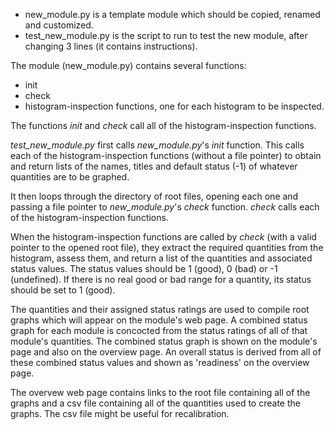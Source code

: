 * new_module.py is a template module which should be copied, renamed and customized.
* test_new_module.py is the script to run to test the new module, after changing 3 lines (it contains instructions).
  

The module (new_module.py) contains several functions:
* init
* check
* histogram-inspection functions, one for each histogram to be inspected.  

The functions _init_ and _check_ call all of the histogram-inspection functions.  

_test\_new\_module.py_ first calls _new\_module.py_'s _init_ function.  This calls each of the histogram-inspection functions (without a file pointer) to obtain and return lists of the names, titles and default status (-1) of whatever quantities are to be graphed.   

It then loops through the directory of root files, opening each one and passing a file pointer to _new\_module.py_'s _check_ function. _check_ calls each of the histogram-inspection functions.  

When the histogram-inspection functions are called by _check_ (with a valid pointer to the opened root file), they extract the required quantities from the histogram, assess them, and return a list of the quantities and associated status values.  The status values should be 1 (good), 0 (bad) or -1 (undefined).  If there is no real good or bad range for a quantity, its status should be set to 1 (good). 

The quantities and their assigned status ratings are used to compile root graphs which will appear on the module's web page.  A combined status graph for each  module is concocted from the status ratings of all of that module's quantities.  The combined status graph is shown on the module's page and also on the overview page.  An overall status is derived from all of these combined status values and shown as 'readiness' on the overview page. 

The overvew web page contains links to the root file containing all of the graphs and a csv file containing all of the quantities used to create the graphs.  The csv file might be useful for recalibration.
